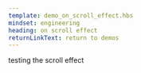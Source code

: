```yaml
---
template: demo_on_scroll_effect.hbs
mindset: engineering
heading: on scroll effect
returnLinkText: return to demos
---
```


testing the scroll effect
